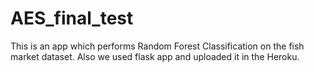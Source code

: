 # AES_final_test
This is an app which performs Random Forest Classification on the fish market dataset.
Also we used flask app and uploaded it in the Heroku.
